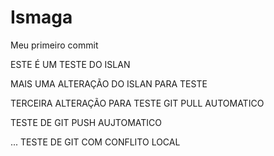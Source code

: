 # Ismaga


Meu primeiro commit

ESTE É UM TESTE DO ISLAN     


MAIS UMA ALTERAÇÃO DO ISLAN PARA TESTE  

TERCEIRA ALTERAÇÃO PARA TESTE GIT PULL AUTOMATICO


TESTE DE GIT PUSH AUJTOMATICO


...
TESTE DE GIT COM CONFLITO LOCAL

